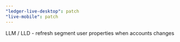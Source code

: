 ```yaml
---
"ledger-live-desktop": patch
"live-mobile": patch
---
```


LLM / LLD - refresh segment user properties when accounts changes
